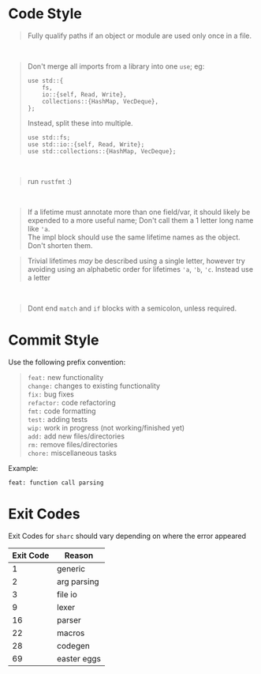 # Code Style
> Fully qualify paths if an object or module are used only once in a file.  
<br>
  
> Don't merge all imports from a library into one `use`; eg:
> ```
> use std::{
>     fs,
>     io::{self, Read, Write},
>     collections::{HashMap, VecDeque},
> };
> ```
> Instead, split these into multiple.
> ```
> use std::fs;
> use std::io::{self, Read, Write};
> use std::collections::{HashMap, VecDeque};
> ```
<br>

> run `rustfmt` :)
<br>

> If a lifetime must annotate more than one field/var, it should likely be expended to a more useful name;
> Don't call them a 1 letter long name like `'a`.  
> The impl block should use the same lifetime names as the object. Don't shorten them.

> Trivial lifetimes *may* be described using a single letter, however try avoiding using an alphabetic order for lifetimes
> `'a`, `'b`, `'c`. Instead use a letter 
<br>

> Dont end `match` and `if` blocks with a semicolon, unless required.

# Commit Style
Use the following prefix convention:  
> `feat:` new functionality  
> `change:` changes to existing functionality  
> `fix:` bug fixes  
> `refactor:` code refactoring  
> `fmt:` code formatting  
> `test:` adding tests  
> `wip:` work in progress (not working/finished yet)  
> `add:` add new files/directories  
> `rm:` remove files/directories  
> `chore:` miscellaneous tasks  

Example:
```
feat: function call parsing
```


# Exit Codes
Exit Codes for `sharc` should vary depending on where the error appeared

|Exit Code  |  Reason      |
|-----------|--------------|
|    1      |  generic     |
|    2      |  arg parsing |
|    3      |  file io     |
|    9      |  lexer       |
|    16     |  parser      |
|    22     |  macros      |
|    28     |  codegen     |
|    69     |  easter eggs |

